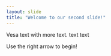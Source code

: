 ```yaml
---
layout: slide
title: "Welcome to our second slide!"
---
```


Vesa text with more text. text text

Use the right arrow to begin!
